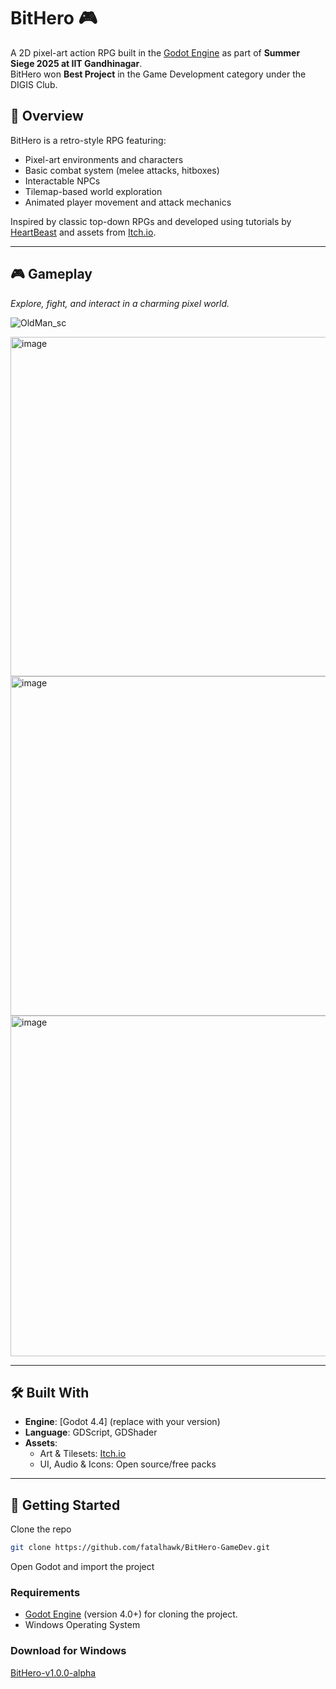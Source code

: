 # BitHero 🎮

A 2D pixel-art action RPG built in the [Godot Engine](https://godotengine.org/) as part of **Summer Siege 2025 at IIT Gandhinagar**.  
BitHero won **Best Project** in the Game Development category under the DIGIS Club.

## 🧭 Overview

BitHero is a retro-style RPG featuring:

- Pixel-art environments and characters
- Basic combat system (melee attacks, hitboxes)
- Interactable NPCs 
- Tilemap-based world exploration
- Animated player movement and attack mechanics

Inspired by classic top-down RPGs and developed using tutorials by [HeartBeast](https://www.youtube.com/@uheartbeast) and assets from [Itch.io](https://itch.io).

---

## 🎮 Gameplay

*Explore, fight, and interact in a charming pixel world.*

![OldMan_sc](https://github.com/user-attachments/assets/2abab923-7929-496e-a0de-5f63e917d9a2)

<img width="960" height="543" alt="image" src="https://github.com/user-attachments/assets/2754c04d-6a2a-4217-9460-a4dd9e603787" />

<img width="966" height="543" alt="image" src="https://github.com/user-attachments/assets/62781877-acdb-4a00-81fe-e5a44b9c2d7f" />

<img width="960" height="545" alt="image" src="https://github.com/user-attachments/assets/4a76554a-2d89-4861-8377-47389d1981d2" />

---

## 🛠️ Built With

- **Engine**: [Godot 4.4] (replace with your version)
- **Language**: GDScript, GDShader
- **Assets**:
  - Art & Tilesets: [Itch.io](https://itch.io)
  - UI, Audio & Icons: Open source/free packs

---

## 🚀 Getting Started
Clone the repo
```bash
git clone https://github.com/fatalhawk/BitHero-GameDev.git
```
Open Godot and import the project

### Requirements

- [Godot Engine](https://godotengine.org/download) (version 4.0+) for cloning the project.
- Windows Operating System

### Download for Windows

[BitHero-v1.0.0-alpha](https://github.com/fatalhawk/BitHero-GameDev/releases/tag/Game)
